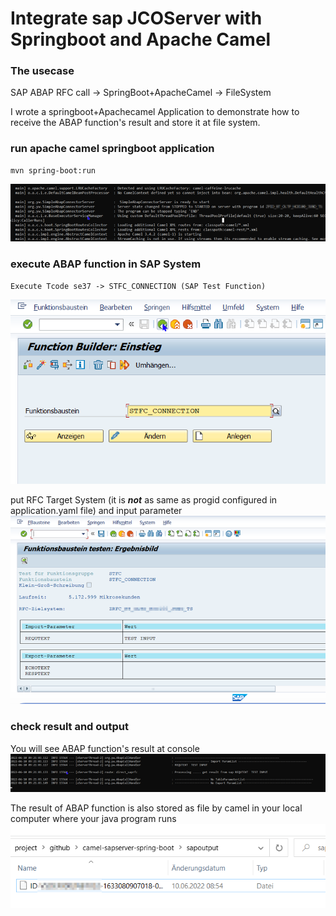 # Integrate sap JCOServer with Springboot and Apache Camel  

### The usecase

SAP ABAP RFC call -> SpringBoot+ApacheCamel -> FileSystem

I wrote a  springboot+Apachecamel Application to demonstrate how to receive the ABAP function's result and store it at file system.

### run apache camel springboot application 

```
mvn spring-boot:run 
```
![image-1](readme.assets/Picture1.png)


### execute ABAP function in SAP System
```
Execute Tcode se37 -> STFC_CONNECTION (SAP Test Function) 
```
![image-2](readme.assets/Picture2.png)

put RFC Target System (it is ***not*** as same as progid configured in application.yaml file) and input parameter
![image-3](readme.assets/Picture3.png)

### check result and output 

You will see ABAP function's result at console 
![image-4](readme.assets/Picture4.png)

The result of ABAP function is also stored as file by camel in your local computer where your java program runs 
![image-5](readme.assets/Picture5.png)